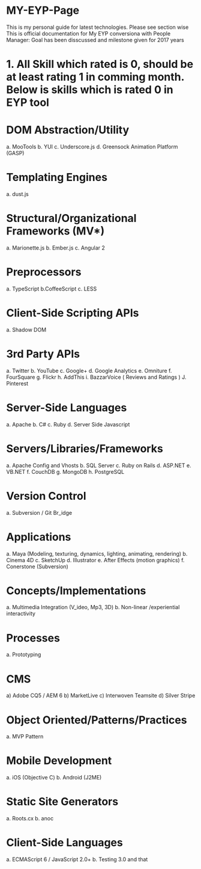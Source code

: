 # MY-EYP-Page
This is my personal guide for latest technologies. Please see section wise 
This is official documentation for My EYP conversiona with People Manager:
Goal has been disscussed and milestone given for 2017 years
# 1. All Skill which rated is 0, should be at least rating 1 in comming month. Below is skills which is rated 0 in EYP tool

# DOM Abstraction/Utility
a. MooTools
b. YUI
c. Underscore.js
d. Greensock Animation Platform (GASP)

# Templating Engines
a. dust.js

# Structural/Organizational Frameworks (MV*)
a. Marionette.js
b. Ember.js
c. Angular 2

# Preprocessors
a. TypeScript
b.CoffeeScript
c. LESS

# Client-Side Scripting APIs
a. Shadow DOM

# 3rd Party APIs
a. Twitter
b. YouTube
c. Google+
d. Google Analytics
e. Omniture
f. FourSquare
g. Flickr
h. AddThis
i. BazzarVoice ( Reviews and Ratings )
J. Pinterest

# Server-Side Languages
a. Apache
b. C#
c. Ruby
d. Server Side Javascript

# Servers/Libraries/Frameworks

a. Apache Config and Vhosts
b. SQL Server
c. Ruby on Rails
d. ASP.NET
e. VB.NET
f. CouchDB
g. MongoDB
h. PostgreSQL

# Version Control
a. Subversion / Git Br_idge

# Applications
a. Maya (Modeling, texturing, dynamics, lighting, animating, rendering)
b. Cinema 4D
c. SketchUp
d. Illustrator
e. After Effects (motion graphics)
f. Conerstone (Subversion)

# Concepts/Implementations
a. Multimedia Integration (V_ideo, Mp3, 3D)
b. Non-linear /experiential interactivity
# Processes
a. Prototyping
# CMS
a)	Adobe CQ5 / AEM 6
b)	MarketLive
c)	Interwoven Teamsite
d)	Silver Stripe

# Object Oriented/Patterns/Practices

a. MVP Pattern

# Mobile Development
a. iOS (Objective C)
b. Android (J2ME)
# Static Site Generators
a. Roots.cx
b. anoc
# Client-Side Languages
a. ECMAScript 6 / JavaScript 2.0+
b. Testing 3.0 and that




